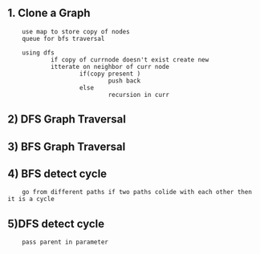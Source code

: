 ## 1. Clone a Graph
        use map to store copy of nodes
        queue for bfs traversal

        using dfs
                if copy of currnode doesn't exist create new
                itterate on neighbor of curr node
                        if(copy present )
                                push back
                        else
                                recursion in curr

## 2) DFS Graph Traversal

## 3) BFS Graph Traversal

## 4) BFS detect cycle
        go from different paths if two paths colide with each other then it is a cycle

## 5)DFS detect cycle
        pass parent in parameter


